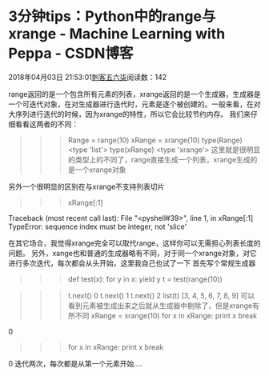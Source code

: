 # 3分钟tips：Python中的range与xrange - Machine Learning with Peppa - CSDN博客





2018年04月03日 21:53:01[刺客五六柒](https://me.csdn.net/qq_39521554)阅读数：142







range返回的是一个包含所有元素的列表，xrange返回的是一个生成器，生成器是一个可迭代对象，在对生成器进行迭代时，元素是逐个被创建的。一般来看，在对大序列进行迭代的时候，因为xrange的特性，所以它会比较节约内存。
我们来仔细看看这两者的不同：
>>> Range = range(10)
>>> xRange = xrange(10)
>>> type(Range)
<type 'list'>
>>> type(xRange)
<type 'xrange'>
这里就是很明显的类型上的不同了，range直接生成一个列表，xrange生成的是一个xrange对象

另外一个很明显的区别在与xrange不支持列表切片
>>> xRange[:1]

Traceback (most recent call last):
  File "<pyshell#39>", line 1, in <module>
    xRange[:1]
TypeError: sequence index must be integer, not 'slice'

在其它场合，我觉得xrange完全可以取代range，这样你可以无需担心列表长度的问题。
另外，xange也和普通的生成器略有不同，对于同一个xrange对象，对它进行多次迭代，每次都会从头开始，这里我自己也试了一下
首先写个常规生成器

>>> def test(x):
	for y in x:
		yield y
>>> t = test(range(10))

>>> t.next()
0
>>> t.next()
1
>>> t.next()
2
>>>list(t)
[3, 4, 5, 6, 7, 8, 9]
可以看到元素被生成出来之后就从生成器中剔除了，但是xrange有所不同
>>> xRange = xrange(10)
>>> for x in xRange:
	print x
	break

0
>>> for x in xRange:
	print x
	break

0
迭代两次，每次都是从第一个元素开始....


